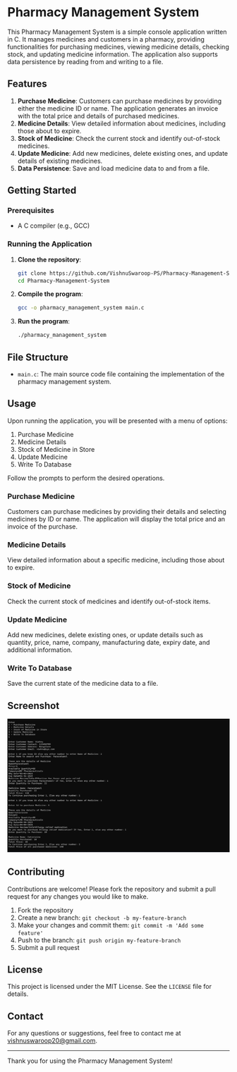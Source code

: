 # Pharmacy Management System

This Pharmacy Management System is a simple console application written in C. It manages medicines and customers in a pharmacy, providing functionalities for purchasing medicines, viewing medicine details, checking stock, and updating medicine information. The application also supports data persistence by reading from and writing to a file.

## Features

1. **Purchase Medicine**: Customers can purchase medicines by providing either the medicine ID or name. The application generates an invoice with the total price and details of purchased medicines.
2. **Medicine Details**: View detailed information about medicines, including those about to expire.
3. **Stock of Medicine**: Check the current stock and identify out-of-stock medicines.
4. **Update Medicine**: Add new medicines, delete existing ones, and update details of existing medicines.
5. **Data Persistence**: Save and load medicine data to and from a file.

## Getting Started

### Prerequisites

- A C compiler (e.g., GCC)

### Running the Application

1. **Clone the repository**:
    ```sh
    git clone https://github.com/VishnuSwaroop-PS/Pharmacy-Management-System.git
    cd Pharmacy-Management-System
    ```

2. **Compile the program**:
    ```sh
    gcc -o pharmacy_management_system main.c
    ```

3. **Run the program**:
    ```sh
    ./pharmacy_management_system
    ```

## File Structure

- `main.c`: The main source code file containing the implementation of the pharmacy management system.

## Usage

Upon running the application, you will be presented with a menu of options:

1. Purchase Medicine
2. Medicine Details
3. Stock of Medicine in Store
4. Update Medicine
5. Write To Database

Follow the prompts to perform the desired operations.

### Purchase Medicine

Customers can purchase medicines by providing their details and selecting medicines by ID or name. The application will display the total price and an invoice of the purchase.

### Medicine Details

View detailed information about a specific medicine, including those about to expire.

### Stock of Medicine

Check the current stock of medicines and identify out-of-stock items.

### Update Medicine

Add new medicines, delete existing ones, or update details such as quantity, price, name, company, manufacturing date, expiry date, and additional information.

### Write To Database

Save the current state of the medicine data to a file.

## Screenshot

![Pharmacy Management System Screenshot](https://github.com/VishnuSwaroop-PS/Pharmacy-Management-System/blob/main/screenshots/Purchase_Medicine.png)

## Contributing

Contributions are welcome! Please fork the repository and submit a pull request for any changes you would like to make.

1. Fork the repository
2. Create a new branch: `git checkout -b my-feature-branch`
3. Make your changes and commit them: `git commit -m 'Add some feature'`
4. Push to the branch: `git push origin my-feature-branch`
5. Submit a pull request

## License

This project is licensed under the MIT License. See the `LICENSE` file for details.

## Contact

For any questions or suggestions, feel free to contact me at vishnuswaroop20@gmail.com.

---

Thank you for using the Pharmacy Management System!
